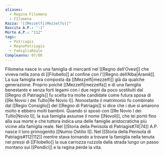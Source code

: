 ```yaml
---
aliases:
  - Regina Filomena
  - FIlomena
Razza: "[[Mezzelfi|Mezzelfo]]"
Nascita A.P.: "-1"
Morte A.P.: "112"
tags:
  - Patriagis
  - RegnoPatriagis
  - FamigliaReale
Compleanno: 07/08
---
```

Filomena nasce in una famiglia di mercanti nel [[Regno dell'Ovest]] che viveva nella zona di [[Filobello]] al confine con l'[[Regno dell’Alba|Aranië]]. 
La sua famiglia era composta da [[Mezzelfi|mezzelfi]] già da qualche generazione. 
Proprio poiché [[Mezzelfi|mezzelfa]] e di una famiglia benestante e senza forti legami con i due regni da poco sostituiti dal [[Regno di Patriagis]] fu scelta tra molte candidate come futura sposa di [[Re Novio I dei Tullio|Re Novio I]]. 
Nonostante il matrimonio fu combinato dal [[Regio Consiglio]] del [[Regno di Patriagis]] si dice che i due si amarono molto e ebbero molti bambini. 
Quando si sposò con [[Re Novio I dei Tullio|Novio I]], la sua famiglia assunse il nome [[Novoli]], che lei portò fino alla sua morte e che tuttora indica una delle famiglie aristocratiche più vicine alla famiglia reale. 
Nel [[Storia della Penisola di Patriagis#74|74]] A.P. nasce il loro primogenito [[Numio Ostilio I]]. 
Nel [[Storia della Penisola di Patriagis#112|112]] mentre stava tornando a trovare la famiglia nella tenuta nei pressi di [[Filobello]] la sua carrozza ruzzola dalla strada lungo un passo montano sui [[Pendici]] e la regina perde la vita. 